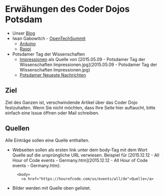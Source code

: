 Erwähungen des Coder Dojos Potsdam
==================================

- Unser [Blog](../blog)
- Iwan Gabowitch - [OpenTechSummit](http://2015.opentechsummit.net/)
  - [Arduino](https://www.flickr.com/photos/qubodup/17850257771/) 
  - [Raspi](https://www.flickr.com/photos/qubodup/17849765465/)
- Potsdamer Tag der Wissenschaften
  - [Impressionen](http://www.uni-potsdam.de/up-entdecken/up-erleben/potsdamer-tag-der-wissenschaft/impressionen.html) als Quelle von [2015.05.09 - Potsdamer Tag der Wissenschaften Impressionen.jpg](2015.05.09 - Potsdamer Tag der Wissenschaften Impressionen.jpg)
  - [Potsdamer Neueste Nachrichten](http://www.pnn.de/campus/964418/)

Ziel
----

Ziel des Ganzen ist, verschwindende Artikel über das Coder Dojo festzuhalten. Wenn Sie nicht möchten, dass Ihre Seite hier auftaucht, bitte einfach eine Issue öffnen oder Mail schreiben.

Quellen
-------
Alle Einträge sollen eine Quelle enthalten. 

- Webseiten sollen als ersten link unter dem body-Tag mit dem Wort Quelle auf die ursprüngliche URL verwiesen. Beispiel für [2015.12.12 - All Hour of Code events - Germany.htm](2015.12.12 - All Hour of Code events - Germany.htm):

        <body>
          <a href="https://hourofcode.com/us/events/all/de">Quelle</a>

- Bilder werden mit Quelle oben gelistet.